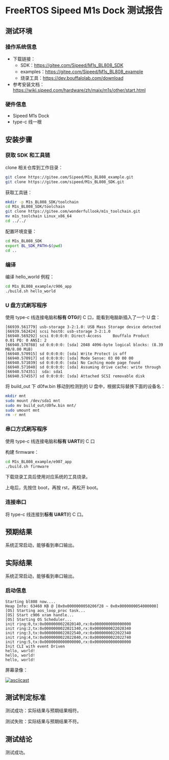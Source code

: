 # FreeRTOS Sipeed M1s Dock 测试报告

## 测试环境

### 操作系统信息

- 下载链接：
    - SDK：https://gitee.com/Sipeed/M1s_BL808_SDK
    - examples：https://gitee.com/Sipeed/M1s_BL808_example
    - 烧录工具：https://dev.bouffalolab.com/download
- 参考安装文档：https://wiki.sipeed.com/hardware/zh/maix/m1s/other/start.html

### 硬件信息

- Sipeed M1s Dock
- type-c 线一根

## 安装步骤

### 获取 SDK 和工具链

clone 相关仓库到工作目录：
```bash
git clone https://gitee.com/Sipeed/M1s_BL808_example.git
git clone https://gitee.com/sipeed/M1s_BL808_SDK.git
```

获取工具链：
```bash
mkdir -p M1s_BL808_SDK/toolchain
cd M1s_BL808_SDK/toolchain
git clone https://gitee.com/wonderfullook/m1s_toolchain.git
mv m1s_toolchain Linux_x86_64
cd ../../
```

配置环境变量：
```bash
cd M1s_BL808_SDK
export BL_SDK_PATH=$(pwd)
cd ..
```

### 编译

编译 hello_world 例程：
```bash
cd M1s_BL808_example/c906_app
./build.sh hello_world
```

### U 盘方式刷写程序

使用 type-c 线连接电脑和**标有 OTG**的 C 口，能看到电脑新插入了一个 U 盘：
```log
[66939.561779] usb-storage 3-2:1.0: USB Mass Storage device detected
[66939.562424] scsi host0: usb-storage 3-2:1.0
[66940.569292] scsi 0:0:0:0: Direct-Access     Bouffalo Product          0.01 PQ: 0 ANSI: 2
[66940.570788] sd 0:0:0:0: [sda] 2048 4096-byte logical blocks: (8.39 MB/8.00 MiB)
[66940.570915] sd 0:0:0:0: [sda] Write Protect is off
[66940.570917] sd 0:0:0:0: [sda] Mode Sense: 03 00 00 00
[66940.571039] sd 0:0:0:0: [sda] No Caching mode page found
[66940.571040] sd 0:0:0:0: [sda] Assuming drive cache: write through
[66940.574351]  sda: sda1
[66940.574557] sd 0:0:0:0: [sda] Attached SCSI removable disk

```

将 build_out 下 d0fw.bin 移动到检测到的 U 盘中，根据实际替换下面的设备名：
```bash
mkdir mnt
sudo mount /dev/sda1 mnt
sudo mv build_out/d0fw.bin mnt/
sudo umount mnt
rm -r mnt
```

### 串口方式刷写程序

使用 type-c 线连接电脑和**标有 UART**的 C 口

构建 firmware：
```bash
cd M1s_BL808_example/e907_app
./build.sh firmware
```

下载烧录工具后使用对应系统的工具烧录。

上电后，先按住 boot，再按 rst，再松开 boot。

### 连接串口

将 type-c 线连接到**标有 UART**的 C 口。

## 预期结果

系统正常启动，能够看到串口输出。

## 实际结果

系统正常启动，能够看到串口输出。

### 启动信息

```log
Starting bl808 now....
Heap Info: 63460 KB @ [0x0x0000000050206f28 ~ 0x0x0000000054000000]
[OS] Starting aos_loop_proc task...
[OS] Start c906 xram handle...
[OS] Starting OS Scheduler...
init ring:0,tx:0x0000000022020140,rx:0x0000000000000000
init ring:2,tx:0x0000000022021340,rx:0x0000000022020340
init ring:3,tx:0x0000000022022540,rx:0x0000000022022340
init ring:4,tx:0x0000000022022840,rx:0x0000000022022740
init ring:5,tx:0x0000000000000000,rx:0x0000000000000000
Init CLI with event Driven
hello, world!
hello, world!
hello, world!

```

屏幕录像：

[![asciicast](https://asciinema.org/a/nYT21u4uOzQ7d7k5KF2Ge6633.svg)](https://asciinema.org/a/nYT21u4uOzQ7d7k5KF2Ge6633)

## 测试判定标准

测试成功：实际结果与预期结果相符。

测试失败：实际结果与预期结果不符。

## 测试结论

测试成功。